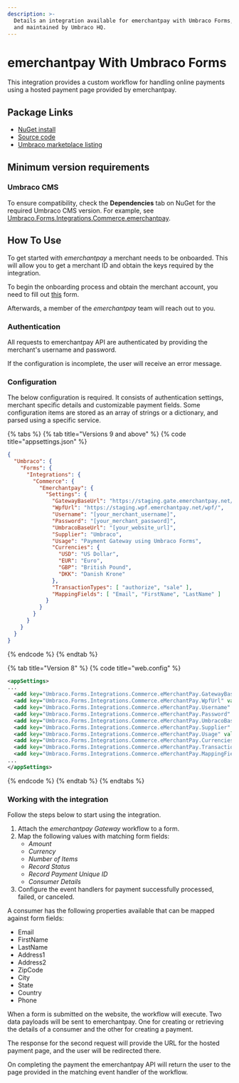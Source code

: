 ```yaml
---
description: >-
  Details an integration available for emerchantpay with Umbraco Forms, built
  and maintained by Umbraco HQ.
---
```


# emerchantpay With Umbraco Forms

This integration provides a custom workflow for handling online payments using a hosted payment page provided by emerchantpay.

## Package Links

* [NuGet install](https://www.nuget.org/packages/Umbraco.Forms.Integrations.Commerce.emerchantpay)
* [Source code](https://github.com/umbraco/Umbraco.Forms.Integrations/tree/main-v10/src/Umbraco.Forms.Integrations.Commerce.EMerchantPay)
* [Umbraco marketplace listing](https://marketplace.umbraco.com/package/umbraco.forms.integrations.commerce.emerchantpay)

## Minimum version requirements

### Umbraco CMS

To ensure compatibility, check the **Dependencies** tab on NuGet for the required Umbraco CMS version. For example, see [Umbraco.Forms.Integrations.Commerce.emerchantpay](https://www.nuget.org/packages/Umbraco.Forms.Integrations.Commerce.emerchantpay#dependencies-body-tab).

## How To Use

To get started with _emerchantpay_ a merchant needs to be onboarded. This will allow you to get a merchant ID and obtain the keys required by the integration.

To begin the onboarding process and obtain the merchant account, you need to fill out [this](https://www.emerchantpay.com/contact-us?utm\_source\_\_c=umbraco\_referral\&utm\_medium\_\_c=technical\_blog\&utm\_campaign\_\_c=Umbraco) form.

Afterwards, a member of the _emerchantpay_ team will reach out to you.

### Authentication

All requests to emerchantpay API are authenticated by providing the merchant's username and password.

If the configuration is incomplete, the user will receive an error message.

### Configuration

The below configuration is required. It consists of authentication settings, merchant specific details and customizable payment fields. Some configuration items are stored as an array of strings or a dictionary, and parsed using a specific service.

{% tabs %}
{% tab title="Versions 9 and above" %}
{% code title="appsettings.json" %}
```json
{
  "Umbraco": {
    "Forms": {
      "Integrations": {
        "Commerce": {
          "Emerchantpay": {
            "Settings": {
              "GatewayBaseUrl": "https://staging.gate.emerchantpay.net/",
              "WpfUrl": "https://staging.wpf.emerchantpay.net/wpf/",
              "Username": "[your_merchant_username]",
              "Password": "[your_merchant_password]",
              "UmbracoBaseUrl": "[your_website_url]",
              "Supplier": "Umbraco",
              "Usage": "Payment Gateway using Umbraco Forms",
              "Currencies": {
                "USD": "US Dollar",
                "EUR": "Euro",
                "GBP": "British Pound",
                "DKK": "Danish Krone"
              },
              "TransactionTypes": [ "authorize", "sale" ],
              "MappingFields": [ "Email", "FirstName", "LastName" ]
            }
          }
        }
      }
    }
  }
}
```
{% endcode %}
{% endtab %}

{% tab title="Version 8" %}
{% code title="web.config" %}
```xml
<appSettings>
...
  <add key="Umbraco.Forms.Integrations.Commerce.eMerchantPay.GatewayBaseurl" value="https://staging.gate.emerchantpay.net/"/>
  <add key="Umbraco.Forms.Integrations.Commerce.eMerchantPay.WpfUrl" value="https://staging.wpf.emerchantpay.net/wpf"/>
  <add key="Umbraco.Forms.Integrations.Commerce.eMerchantPay.Username" value="[your_merchant_username]"/>
  <add key="Umbraco.Forms.Integrations.Commerce.eMerchantPay.Password" value="[your_merchant_password]"/>
  <add key="Umbraco.Forms.Integrations.Commerce.eMerchantPay.UmbracoBaseUrl" value="[your_website_url]"/>
  <add key="Umbraco.Forms.Integrations.Commerce.eMerchantPay.Supplier" value="Umbraco"/>
  <add key="Umbraco.Forms.Integrations.Commerce.eMerchantPay.Usage" value="Payment Gateway using Umbraco Forms"/>
  <add key="Umbraco.Forms.Integrations.Commerce.eMerchantPay.Currencies" value="USD,US Dollar;EUR,Euro;GBP,British Pound;DKK,Danish Krone"/>
  <add key="Umbraco.Forms.Integrations.Commerce.eMerchantPay.TransactionTypes" value="authorize;sale"/>
  <add key="Umbraco.Forms.Integrations.Commerce.eMerchantPay.MappingFields" value="Email;FirstName;LastName"/>
...
</appSettings>
```
{% endcode %}
{% endtab %}
{% endtabs %}

### Working with the integration

Follow the steps below to start using the integration.

1. Attach the _emerchantpay Gateway_ workflow to a form.
2. Map the following values with matching form fields:
   * _Amount_&#x20;
   * _Currency_
   * _Number of Items_
   * _Record Status_
   * _Record Payment Unique ID_
   * _Consumer Details_
3. Configure the event handlers for payment successfully processed, failed, or canceled.

A consumer has the following properties available that can be mapped against form fields:

* Email
* FirstName
* LastName
* Address1
* Address2
* ZipCode
* City
* State
* Country
* Phone

When a form is submitted on the website, the workflow will execute. Two data payloads will be sent to emerchantpay. One for creating or retrieving the details of a consumer and the other for creating a payment.

The response for the second request will provide the URL for the hosted payment page, and the user will be redirected there.

On completing the payment the emerchantpay API will return the user to the page provided in the matching event handler of the workflow.
